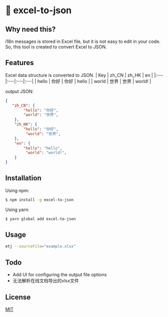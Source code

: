 # 🌈 excel-to-json

## Why need this?
i18n messages is stored in Excel file, but it is not easy to edit in your code. So, this tool is created to convert Excel to JSON. 
## Features

Excel data structure is converted to JSON.
| Key | zh_CN | zh_HK | en |
|:---|:---|:---|:---|
| hello | 你好 | 你好 | hello |
| world | 世界 | 世界 | world! |

output JSON:

```json
{
   "zh_CN": {
        "hello": "你好",
        "world": "世界",
    },
    "zh_HK": {
        "hello": "你好",
         "world": "世界",
    },
    "en": {
        "hello": "hello",
         "world": "world!",
    }
}
```

## Installation

Using npm:

```sh
$ npm install -g excel-to-json
```

Using yarn:

```sh
$ yarn global add excel-to-json
```

## Usage

```sh
etj --sourceFile="example.xlsx"
```
## Todo
* Add UI for configuring the output file options
* 无法解析在线文档导出的xlsx文件

## License

[MIT](https://en.wikipedia.org/wiki/MIT_License)
